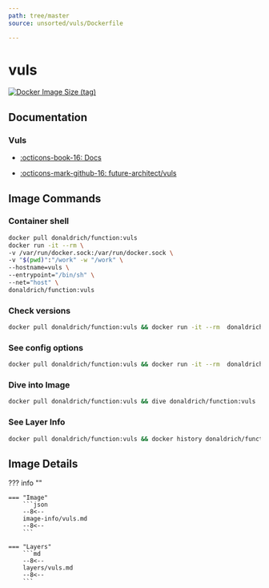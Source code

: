 ```yaml
---
path: tree/master
source: unsorted/vuls/Dockerfile

---
```


# vuls

[![Docker Image Size (tag)](https://img.shields.io/docker/image-size/donaldrich/function/vuls?color=blue&label=donaldrich/function:vuls&logo=docker&style=flat-square)](https://hub.docker.com/r/donaldrich/function/vuls)

## Documentation

### Vuls

* [:octicons-book-16: Docs](https://vuls.io)

* [:octicons-mark-github-16: future-architect/vuls](https://github.com/future-architect/vuls)

## Image Commands

### Container shell

```sh
docker pull donaldrich/function:vuls
docker run -it --rm \
-v /var/run/docker.sock:/var/run/docker.sock \
-v "$(pwd)":"/work" -w "/work" \
--hostname=vuls \
--entrypoint="/bin/sh" \
--net="host" \
donaldrich/function:vuls
```

### Check versions

```sh
docker pull donaldrich/function:vuls && docker run -it --rm  donaldrich/function:vuls validate
```

### See config options

```sh
docker pull donaldrich/function:vuls && docker run -it --rm  donaldrich/function:vuls help
```

### Dive into Image

```sh
docker pull donaldrich/function:vuls && dive donaldrich/function:vuls
```

### See Layer Info

```sh
docker pull donaldrich/function:vuls && docker history donaldrich/function:vuls
```

## Image Details

??? info ""

    === "Image"
        ```json
        --8<--
        image-info/vuls.md
        --8<--
        ```

    === "Layers"
        ```md
        --8<--
        layers/vuls.md
        --8<--
        ```
